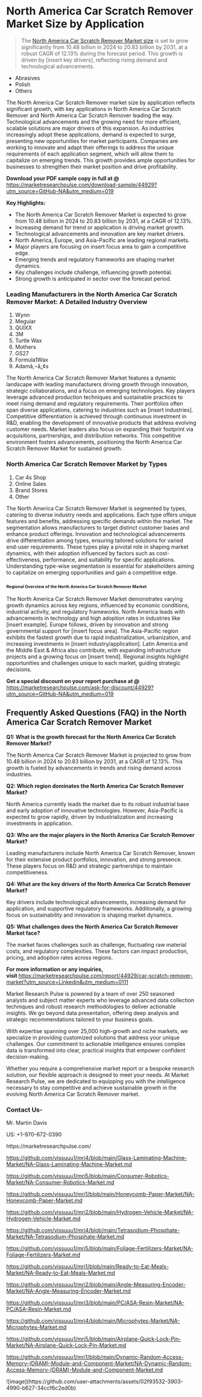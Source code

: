 <h1>North America Car Scratch Remover Market&nbsp;Size by Application</h1><blockquote><p>The <a href="https://marketresearchpulse.com/download-sample/44929?utm_source=GitHub-NA&amp;utm_medium=019">North America Car Scratch Remover Market size</a> is set to grow significantly from 10.48 billion in 2024 to 20.83 billion by 2031, at a robust CAGR of 12.13% during the forecast period. This growth is driven by [insert key drivers], reflecting rising demand and technological advancements.</p></blockquote><ul><li>Abrasives<li> Polish<li> Others</li></ul><p>The North America Car Scratch Remover market size by application reflects significant growth, with key applications in North America Car Scratch Remover and North America Car Scratch Remover leading the way. Technological advancements and the growing need for more efficient, scalable solutions are major drivers of this expansion. As industries increasingly adopt these applications, demand is expected to surge, presenting new opportunities for market participants. Companies are working to innovate and adapt their offerings to address the unique requirements of each application segment, which will allow them to capitalize on emerging trends. This growth provides ample opportunities for businesses to strengthen their market position and drive profitability.</p><p><strong>Download your PDF sample copy in full at @ </strong><a href="https://marketresearchpulse.com/download-sample/44929?utm_source=GitHub-NA&amp;utm_medium=019">https://marketresearchpulse.com/download-sample/44929?utm_source=GitHub-NA&amp;utm_medium=019</a></p><p><strong>Key Highlights: </strong></p><ul><li>The North America Car Scratch Remover Market is expected to grow from 10.48 billion in 2024 to 20.83 billion by 2031, at a CAGR of 12.13%.</li><li>Increasing demand for trend or application is driving market growth.</li><li>Technological advancements and innovation are key market drivers.</li><li>North America, Europe, and Asia-Pacific are leading regional markets.</li><li>Major players are focusing on insert focus area to gain a competitive edge.</li><li>Emerging trends and regulatory frameworks are shaping market dynamics.</li><li>Key challenges include challenge, influencing growth potential.</li><li>Strong growth is anticipated in sector over the forecast period.</li></ul><h3>Leading Manufacturers in the North America Car Scratch Remover Market: A Detailed Industry Overview</h3><ol><li>Wynn</li><li>Meguiar</li><li>QUIXX</li><li>3M</li><li>Turtle Wax</li><li>Mothers</li><li>GS27</li><li>Formula1Wax</li><li>Adamâ‚¬â„¢s</li></ol><div class="flex max-w-full flex-col flex-grow"><div class="min-h-8 text-message flex w-full flex-col items-end gap-2 whitespace-normal break-words [.text-message+&amp;]:mt-5" dir="auto" data-message-author-role="assistant" data-message-id="fd8432e4-4910-450d-b182-61b7bfb0a01f" data-message-model-slug="gpt-4o"><div class="flex w-full flex-col gap-1 empty:hidden first:pt-[3px]"><div class="markdown prose w-full break-words dark:prose-invert light"><p>The North America Car Scratch Remover Market features a dynamic landscape with leading manufacturers driving growth through innovation, strategic collaborations, and a focus on emerging technologies. Key players leverage advanced production techniques and sustainable practices to meet rising demand and regulatory requirements. Their portfolios often span diverse applications, catering to industries such as [insert industries]. Competitive differentiation is achieved through continuous investment in R&amp;D, enabling the development of innovative products that address evolving customer needs. Market leaders also focus on expanding their footprint via acquisitions, partnerships, and distribution networks. This competitive environment fosters advancements, positioning the North America Car Scratch Remover Market for sustained growth.</p></div></div></div></div><h3>North America Car Scratch Remover Market by Types</h3><ol><li>Car 4s Shop<li> Online Sales<li> Brand Stores<li> Other</li></ol><div class="flex max-w-full flex-col flex-grow"><div class="min-h-8 text-message flex w-full flex-col items-end gap-2 whitespace-normal break-words [.text-message+&amp;]:mt-5" dir="auto" data-message-author-role="assistant" data-message-id="084470be-0bb7-4664-bddf-5156b4f41249" data-message-model-slug="gpt-4o-mini"><div class="flex w-full flex-col gap-1 empty:hidden first:pt-[3px]"><div class="markdown prose w-full break-words dark:prose-invert light"><p>The North America Car Scratch Remover Market is segmented by types, catering to diverse industry needs and applications. Each type offers unique features and benefits, addressing specific demands within the market. The segmentation allows manufacturers to target distinct customer bases and enhance product offerings. Innovation and technological advancements drive differentiation among types, ensuring tailored solutions for varied end-user requirements. These types play a pivotal role in shaping market dynamics, with their adoption influenced by factors such as cost-effectiveness, performance, and suitability for specific applications. Understanding type-wise segmentation is essential for stakeholders aiming to capitalize on emerging opportunities and gain a competitive edge.</p></div></div></div></div><h3><span style="font-size: 11px;">Regional Overview of the North America Car Scratch Remover Market</span></h3><div class="flex max-w-full flex-col flex-grow"><div class="min-h-8 text-message flex w-full flex-col items-end gap-2 whitespace-normal break-words [.text-message+&amp;]:mt-5" dir="auto" data-message-author-role="assistant" data-message-id="e9038762-ce64-4e30-91c9-9bd413514231" data-message-model-slug="gpt-4o-mini"><div class="flex w-full flex-col gap-1 empty:hidden first:pt-[3px]"><div class="markdown prose w-full break-words dark:prose-invert light"><p>The North America Car Scratch Remover Market demonstrates varying growth dynamics across key regions, influenced by economic conditions, industrial activity, and regulatory frameworks. North America leads with advancements in technology and high adoption rates in industries like [insert example]. Europe follows, driven by innovation and strong governmental support for [insert focus area]. The Asia-Pacific region exhibits the fastest growth due to rapid industrialization, urbanization, and increasing investments in [insert industry/application]. Latin America and the Middle East &amp; Africa also contribute, with expanding infrastructure projects and a growing focus on [insert trend]. Regional insights highlight opportunities and challenges unique to each market, guiding strategic decisions.</p></div></div></div></div><p><strong>Get a special discount on your report purchase at @ </strong><a href="https://marketresearchpulse.com/ask-for-discount/44929?utm_source=GitHub-NA&amp;utm_medium=019">https://marketresearchpulse.com/ask-for-discount/44929?utm_source=GitHub-NA&amp;utm_medium=019</a></p><h2>Frequently Asked Questions (FAQ) in the North America Car Scratch Remover Market</h2><p><strong>Q1: What is the growth forecast for the North America Car Scratch Remover Market?</strong></p><p>The North America Car Scratch Remover Market is projected to grow from 10.48 billion in 2024 to 20.83 billion by 2031, at a CAGR of 12.13%. This growth is fueled by advancements in trends and rising demand across industries.</p><p><strong>Q2: Which region dominates the North America Car Scratch Remover Market?</strong></p><p>North America currently leads the market due to its robust industrial base and early adoption of innovative technologies. However, Asia-Pacific is expected to grow rapidly, driven by industrialization and increasing investments in application.</p><p><strong>Q3: Who are the major players in the North America Car Scratch Remover Market?</strong></p><p>Leading manufacturers include North America Car Scratch Remover, known for their extensive product portfolios, innovation, and strong presence. These players focus on R&amp;D and strategic partnerships to maintain competitiveness.</p><p><strong>Q4: What are the key drivers of the North America Car Scratch Remover Market?</strong></p><p>Key drivers include technological advancements, increasing demand for application, and supportive regulatory frameworks. Additionally, a growing focus on sustainability and innovation is shaping market dynamics.</p><p><strong>Q5: What challenges does the North America Car Scratch Remover Market face?</strong></p><p>The market faces challenges such as challenge, fluctuating raw material costs, and regulatory complexities. These factors can impact production, pricing, and adoption rates across regions.</p><p><strong>For more information or any inquiries, visit&nbsp;</strong><a href="https://marketresearchpulse.com/report/44929/car-scratch-remover-market?utm_source=Linkedin&utm_medium=0111">https://marketresearchpulse.com/report/44929/car-scratch-remover-market?utm_source=Linkedin&utm_medium=0111</a></p><p>Market Research Pulse is powered by a team of over 250 seasoned analysts and subject matter experts who leverage advanced data collection techniques and robust research methodologies to deliver actionable insights. We go beyond data presentation, offering deep analysis and strategic recommendations tailored to your business goals.</p><p>With expertise spanning over 25,000 high-growth and niche markets, we specialize in providing customized solutions that address your unique challenges. Our commitment to actionable intelligence ensures complex data is transformed into clear, practical insights that empower confident decision-making.</p><p>Whether you require a comprehensive market report or a bespoke research solution, our flexible approach is designed to meet your needs. At Market Research Pulse, we are dedicated to equipping you with the intelligence necessary to stay competitive and achieve sustainable growth in the evolving North America Car Scratch Remover market.</p><h3><strong>Contact Us-</strong></h3><p>Mr. Martin Davis</p><p>US: +1-970-672-0390</p><p>https://marketresearchpulse.com/</p><p><a href="https://github.com/vissuuu1/mri4/blob/main/Glass-Laminating-Machine-Market/NA-Glass-Laminating-Machine-Market.md">https://github.com/vissuuu1/mri4/blob/main/Glass-Laminating-Machine-Market/NA-Glass-Laminating-Machine-Market.md</a></p><p><a href="https://github.com/vissuuu1/mri5/blob/main/Consumer-Robotics-Market/NA-Consumer-Robotics-Market.md">https://github.com/vissuuu1/mri5/blob/main/Consumer-Robotics-Market/NA-Consumer-Robotics-Market.md</a></p><p><a href="https://github.com/vissuuu1/mri1/blob/main/Honeycomb-Paper-Market/NA-Honeycomb-Paper-Market.md">https://github.com/vissuuu1/mri1/blob/main/Honeycomb-Paper-Market/NA-Honeycomb-Paper-Market.md</a></p><p><a href="https://github.com/vissuuu1/mri2/blob/main/Hydrogen-Vehicle-Market/NA-Hydrogen-Vehicle-Market.md">https://github.com/vissuuu1/mri2/blob/main/Hydrogen-Vehicle-Market/NA-Hydrogen-Vehicle-Market.md</a></p><p><a href="https://github.com/vissuuu1/mri4/blob/main/Tetrasodium-Phosphate-Market/NA-Tetrasodium-Phosphate-Market.md">https://github.com/vissuuu1/mri4/blob/main/Tetrasodium-Phosphate-Market/NA-Tetrasodium-Phosphate-Market.md</a></p><p><a href="https://github.com/vissuuu1/mri5/blob/main/Foliage-Fertilizers-Market/NA-Foliage-Fertilizers-Market.md">https://github.com/vissuuu1/mri5/blob/main/Foliage-Fertilizers-Market/NA-Foliage-Fertilizers-Market.md</a></p><p><a href="https://github.com/vissuuu1/mri1/blob/main/Ready-to-Eat-Meals-Market/NA-Ready-to-Eat-Meals-Market.md">https://github.com/vissuuu1/mri1/blob/main/Ready-to-Eat-Meals-Market/NA-Ready-to-Eat-Meals-Market.md</a></p><p><a href="https://github.com/vissuuu1/mri2/blob/main/Angle-Measuring-Encoder-Market/NA-Angle-Measuring-Encoder-Market.md">https://github.com/vissuuu1/mri2/blob/main/Angle-Measuring-Encoder-Market/NA-Angle-Measuring-Encoder-Market.md</a></p><p><a href="https://github.com/vissuuu1/mri3/blob/main/PC/ASA-Resin-Market/NA-PC/ASA-Resin-Market.md">https://github.com/vissuuu1/mri3/blob/main/PC/ASA-Resin-Market/NA-PC/ASA-Resin-Market.md</a></p><p><a href="https://github.com/vissuuu1/mri4/blob/main/Microphytes-Market/NA-Microphytes-Market.md">https://github.com/vissuuu1/mri4/blob/main/Microphytes-Market/NA-Microphytes-Market.md</a></p><p><a href="https://github.com/vissuuu1/mri5/blob/main/Airplane-Quick-Lock-Pin-Market/NA-Airplane-Quick-Lock-Pin-Market.md">https://github.com/vissuuu1/mri5/blob/main/Airplane-Quick-Lock-Pin-Market/NA-Airplane-Quick-Lock-Pin-Market.md</a></p><p><a href="https://github.com/vissuuu1/mri1/blob/main/Dynamic-Random-Access-Memory-(DRAM)-Module-and-Component-Market/NA-Dynamic-Random-Access-Memory-(DRAM)-Module-and-Component-Market.md">https://github.com/vissuuu1/mri1/blob/main/Dynamic-Random-Access-Memory-(DRAM)-Module-and-Component-Market/NA-Dynamic-Random-Access-Memory-(DRAM)-Module-and-Component-Market.md</a></p>
![image](https://github.com/user-attachments/assets/02f93532-3903-4990-b627-34ccf6c2ed0b)
